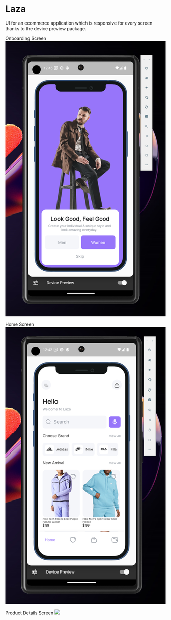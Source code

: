 # Laza

UI for an ecommerce application which is responsive for every screen thanks to the device preview package.

Onboarding Screen
![](https://github.com/bnasare/laza/blob/master/screenshots/onboarding.png?raw=true)

Home Screen
![](https://github.com/bnasare/laza/blob/master/screenshots/homepage.png?raw=true)

Product Details Screen
![]([https://github.com/bnasare/laza/blob/master/screenshots/productdetailspage.png?raw=true](https://github.com/bnasare/laza/blob/master/screenshots/product%20details%20page.png?raw=true)https://github.com/bnasare/laza/blob/master/screenshots/product%20details%20page.png?raw=true)
